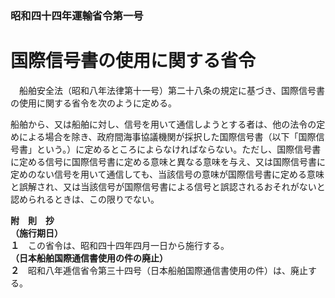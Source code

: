 ### 昭和四十四年運輸省令第一号  
# 国際信号書の使用に関する省令  
　船舶安全法（昭和八年法律第十一号）第二十八条の規定に基づき、国際信号書の使用に関する省令を次のように定める。  
  
船舶から、又は船舶に対し、信号を用いて通信しようとする者は、他の法令の定めによる場合を除き、政府間海事協議機関が採択した国際信号書（以下「国際信号書」という。）に定めるところによらなければならない。ただし、国際信号書に定める信号に国際信号書に定める意味と異なる意味を与え、又は国際信号書に定めのない信号を用いて通信しても、当該信号の意味が国際信号書に定める意味と誤解され、又は当該信号が国際信号書による信号と誤認されるおそれがないと認められるときは、この限りでない。  
  
**附　則　抄**  
**（施行期日）**  
**１**　この省令は、昭和四十四年四月一日から施行する。  
**（日本船舶国際通信書使用の件の廃止）**  
**２**　昭和八年逓信省令第三十四号（日本船舶国際通信書使用の件）は、廃止する。  
  
